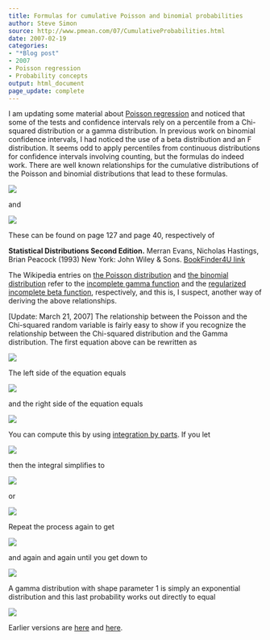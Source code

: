 ```yaml
---
title: Formulas for cumulative Poisson and binomial probabilities
author: Steve Simon
source: http://www.pmean.com/07/CumulativeProbabilities.html
date: 2007-02-19
categories:
- "*Blog post"
- 2007
- Poisson regression
- Probability concepts
output: html_document
page_update: complete
---
```


I am updating some material about [Poisson regression][sim3] and noticed that some of the tests and confidence intervals rely on a percentile from a Chi-squared distribution or a gamma distribution. In previous work on binomial confidence intervals, I had noticed the use of a beta distribution and an F distribution. It seems odd to apply percentiles from continuous distributions for confidence intervals involving counting, but the formulas do indeed work. There are well known relationships for the cumulative distributions of the Poisson and binomial distributions that lead to these formulas.

![](http://www.pmean.com/new-images/07/CumulativeProbabilities01.gif)

and

![](http://www.pmean.com/new-images/07/CumulativeProbabilities02.gif)

These can be found on page 127 and page 40, respectively of

**Statistical Distributions Second Edition.** Merran Evans, Nicholas Hastings, Brian Peacock (1993) New York: John Wiley & Sons. [BookFinder4U link][eva1]

The Wikipedia entries on [the Poisson distribution][wik1] and [the binomial distribution][wik2] refer to the [incomplete gamma function][wik3] and the [regularized incomplete beta function][wik4], respectively, and this is, I suspect, another way of deriving the above relationships.

[Update: March 21, 2007] The relationship between the Poisson and the Chi-squared random variable is fairly easy to show if you recognize the relationship between the Chi-squared distribution and the Gamma distribution. The first equation above can be rewritten as

![](http://www.pmean.com/new-images/07/CumulativeProbabilities03.gif)

The left side of the equation equals

![](http://www.pmean.com/new-images/07/CumulativeProbabilities04.gif)

and the right side of the equation equals

![](http://www.pmean.com/new-images/07/CumulativeProbabilities05.gif)

You can compute this by using [integration by parts](http://en.wikipedia.org/wiki/Integration_by_parts). If you let

![](http://www.pmean.com/new-images/07/CumulativeProbabilities06.gif)

then the integral simplifies to

![](http://www.pmean.com/new-images/07/CumulativeProbabilities07.gif)

or

![](http://www.pmean.com/new-images/07/CumulativeProbabilities08.gif)

Repeat the process again to get

![](http://www.pmean.com/new-images/07/CumulativeProbabilities09.gif)

and again and again until you get down to

![](http://www.pmean.com/new-images/07/CumulativeProbabilities10.gif)

A gamma distribution with shape parameter 1 is simply an exponential distribution and this last probability works out directly to equal

![](http://www.pmean.com/new-images/07/CumulativeProbabilities11.gif)

Earlier versions are [here][sim1] and [here][sim2].

[sim1]: http://www.pmean.com/07/CumulativeProbabilities.html
[sim2]: http://new.pmean.com/cumulative-poisson-and-binomial-probabilities/
[sim3]: http://www.pmean.com/99/poisson.html

[eva1]: http://www.bookfinder4u.com/detail/0471559512.html

[wik1]: http://en.wikipedia.org/wiki/Poisson_distribution
[wik2]: http://en.wikipedia.org/wiki/Binomial_distribution
[wik3]: http://en.wikipedia.org/wiki/Incomplete_gamma_function
[wik4]: http://en.wikipedia.org/wiki/Incomplete_beta_function#Incomplete_beta_function
